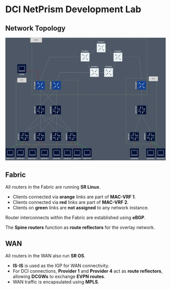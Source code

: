 # DCI NetPrism Development Lab

## Network Topology
![DCI Topology](assets/dci-netprism-topo.svg)

## Fabric

All routers in the Fabric are running **SR Linux**.

- Clients connected via **orange** links are part of **MAC-VRF 1**.
- Clients connected via **red** links are part of **MAC-VRF 2**.
- Clients on **green** links are **not assigned** to any network instance.

Router interconnects within the Fabric are established using **eBGP**.

The **Spine routers** function as **route reflectors** for the overlay network.

## WAN

All routers in the WAN also run **SR OS**.

- **IS-IS** is used as the IGP for WAN connectivity.
- For DCI connections, **Provider 1** and **Provider 4** act as **route reflectors**, allowing **DCGWs** to exchange **EVPN routes**.
- WAN traffic is encapsulated using **MPLS**.

